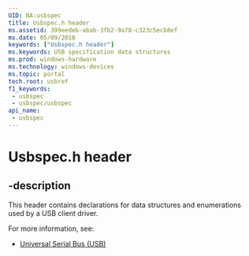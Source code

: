 ```yaml
---
UID: NA:usbspec
title: Usbspec.h header
ms.assetid: 399eedeb-abab-3fb2-9a78-c323c5ecb8ef
ms.date: 05/09/2018
keywords: ["Usbspec.h header"]
ms.keywords: USB specification data structures
ms.prod: windows-hardware
ms.technology: windows-devices
ms.topic: portal
tech.root: usbref
f1_keywords:
 - usbspec
 - usbspec/usbspec
api_name:
 - usbspec
---
```


# Usbspec.h header


## -description

This header contains declarations for data structures and enumerations used by a USB client driver. 

For more information, see:

- [Universal Serial Bus (USB)](../_usbref/index.md)

